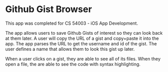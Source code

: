 # Github Gist Browser

This app was completed for CS 54003 - iOS App Development.  

The app allows users to save Github Gists of interest so they can look back at them later. A user will copy the URL of a 
gist and copy+paste it into the app. The app parses the URL to get the username and id of the gist. The user defines a name 
that allows them to look this gist up later.  

When a user clicks on a gist, they are able to see all of its files. When they open a file, the are able to see the code with
syntax highlighting.
